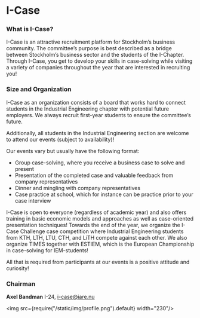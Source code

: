 # I-Case

### What is I-Case?

I-Case is an attractive recruitment platform for Stockholm’s business community. The committee’s purpose is best described as a bridge between Stockholm’s business sector and the students of the I-Chapter. Through I-Case, you get to develop your skills in case-solving while visiting a variety of companies throughout the year that are interested in recruiting you!

### Size and Organization
I-Case as an organization consists of a board that works hard to connect students in the Industrial Engineering chapter with potential future employers. We always recruit first-year students to ensure the committee’s future.

Additionally, all students in the Industrial Engineering section are welcome to attend our events (subject to availability)!

Our events vary but usually have the following format:
- Group case-solving, where you receive a business case to solve and present
- Presentation of the completed case and valuable feedback from company representatives
- Dinner and mingling with company representatives
- Case practice at school, which for instance can be practice prior to your case interview

I-Case is open to everyone (regardless of academic year) and also offers training in basic economic models and approaches as well as case-oriented presentation techniques! Towards the end of the year, we organize the I-Case Challenge case competition where Industrial Engineering students from KTH, LTH, LTU, CTH, and LiTH compete against each other. We also organize TIMES together with ESTIEM, which is the European Championship in case-solving for IEM-students!

All that is required from participants at our events is a positive attitude and curiosity!

### Chairman

__Axel Bandman__ I-24, i-case@iare.nu

<img src={require("/static/img/profile.png").default} width="230"/>

